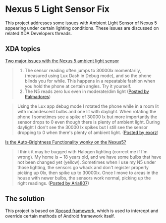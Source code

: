 Nexus 5 Light Sensor Fix
========================

This project addresses some issues with Ambient Light Sensor of Nexus 5 appearing under certain lighting conditions. These issues are discussed on related XDA Developers threads.

XDA topics
----------

[Two major issues with the Nexus 5 ambient light sensor](http://forum.xda-developers.com/google-nexus-5/help/major-issues-nexus-5-ambient-light-t2537978)

> 1. The sensor reading often jumps to 30000lx momentarily, (measured using Lux Dash in Debug mode), and so the phone blinds you for while. This happens in a repeatable fashion when you hold the phone at certain angles. Try it yourself.
> 2. The N5 reads zero lux even in moderate/dim light
([Posted by Palmadores](http://forum.xda-developers.com/showpost.php?p=47725284&postcount=1))

<p>

> Using the Lux app debug mode I rotated the phone while in a room lit with incandescent bulbs and one lit with daylight. When rotating the phone I sometimes see a spike of 30000 lx but more importantly the sensor drops to 0 even though there is plenty of ambient light. During daylight I don't see the 30000 lx spikes but I still see the sensor dropping to 0 when there's plenty of ambient light.
([Posted by exorz](http://forum.xda-developers.com/showpost.php?p=48845073&postcount=13))

[Is the Auto-Brightness Functionality wonky on the Nexus5?](http://forum.xda-developers.com/google-nexus-5/help/auto-brightness-functionality-wonky-t2554153)
> I think it may be bugged with Halogen lighting (correct me if I'm wrong). My home is ~ 18 years old, and we have some bulbs that have not been changed yet (yellow). Sometimes when I use my N5 under those lighting, the sensors go whack and don't register properly picking up 0lx, then spike up to 30000lx. Once I move to areas in the house with newer bulbs, the sensors work normal, picking up the right readings.
([Posted by Aria807](http://forum.xda-developers.com/showpost.php?p=48111193&postcount=4))


The solution
------------
This project is based on [Xposed framework](http://repo.xposed.info/), which is used to intercept and override certain methods of Android framework itself.
